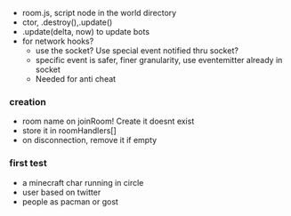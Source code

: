 * room.js, script node in the world directory
* ctor, .destroy(),.update()
* .update(delta, now) to update bots
* for network hooks?
  * use the socket? Use special event notified thru socket?
  * specific event is safer, finer granularity, use eventemitter already in socket
  * Needed for anti cheat

### creation
* room name on joinRoom! Create it doesnt exist
* store it in roomHandlers[]
* on disconnection, remove it if empty

### first test
* a minecraft char running in circle
* user based on twitter
* people as pacman or gost
